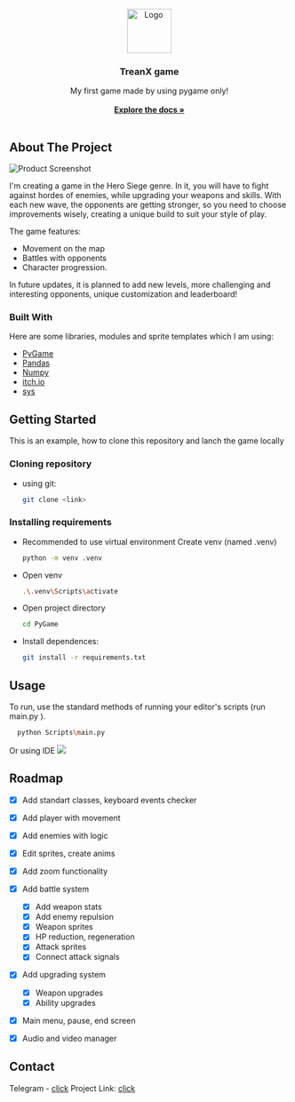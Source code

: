 
<br/>
<div align="center">
<a href="https://github.com/ShaanCoding/ReadME-Generator">
<img src="https://cdn1.ozone.ru/s3/multimedia-1-g/6959523424.jpg" alt="Logo" width="80" height="80">
</a>
<h3 align="center">TreanX game</h3>
<p align="center">
My first game made by using pygame only!
<br/>
<br/>
<a href="https://github.com/ShaanCoding/ReadME-Generator/"><strong>Explore the docs »</strong></a>
<br/>
<br/>

</p>
</div>

## About The Project

![Product Screenshot](https://digiseller.mycdn.ink/preview/807251/p1_3985108_9e0e9834.jpg)

I'm creating a game in the Hero Siege genre. In it, you will have to fight against hordes of enemies, while upgrading your weapons and skills.
With each new wave, the opponents are getting stronger, so you need to choose improvements wisely, creating a unique build to suit your style of play.

The game features: 
- Movement on the map
- Battles with opponents
- Character progression. 

In future updates, it is planned to add new levels, more challenging and interesting opponents, unique customization and leaderboard!

### Built With

Here are some libraries, modules and sprite templates which I am using:
- [PyGame](https://www.pygame.org/)
- [Pandas](https://pandas.pydata.org/docs/)
- [Numpy](https://numpy.org/doc/)
- [itch.io](https://itch.io/)
- [sys](https://docs.python.org/3/library/sys.html)

## Getting Started
This is an example, how to clone this repository and lanch the game locally

### Cloning repository

- using git:
  ```sh
  git clone <link>
  ```
### Installing requirements

- Recommended to use virtual environment
  Create venv (named .venv)
  ```sh
  python -m venv .venv
  ```
  
- Open venv
  ```sh
  .\.venv\Scripts\activate
  ```
  
- Open project directory
  ```sh
  cd PyGame
  ```
  
- Install dependences:
  ```sh
  git install -r requirements.txt
  ```

## Usage

To run, use the standard methods of running your editor's scripts (run main.py ).
```sh
  python Scripts\main.py
  ```
Or using IDE
<img src="https://shultais.education/media/blog/python_for_beginners/install_pycharm_windows/run-main.png">


## Roadmap

- [x] Add standart classes, keyboard events checker
- [x] Add player with movement
- [x] Add enemies with logic
- [x] Edit sprites, create anims
- [x] Add zoom functionality
- [x] Add battle system
  - [x] Add weapon stats
  - [x] Add enemy repulsion
  - [x] Weapon sprites
  - [x] HP reduction, regeneration
  - [x] Attack sprites
  - [x] Connect attack signals
- [x] Add upgrading system
  - [x] Weapon upgrades
  - [x] Ability upgrades
- [x] Main menu, pause, end screen
- [x] Audio and video manager


## Contact

Telegram - [click](https://t.me/@Bart3641)
Project Link: [click](https://github.com/Mafia3641/MyGame)


